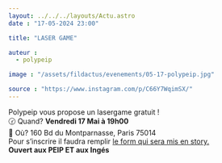```yaml
---
layout: ../../../layouts/Actu.astro
date : "17-05-2024 23:00"

title: "LASER GAME"

auteur :
  - polypeip

image : "/assets/fildactus/evenements/05-17-polypeip.jpg"

source : "https://www.instagram.com/p/C66Y7WqimSX/"
---
```


Polypeip vous propose un lasergame gratuit !  
🕝 Quand? __Vendredi 17 Mai à 19h00__  
📍 Où? 160 Bd du Montparnasse, Paris 75014  
Pour s’inscrire il faudra remplir [le form qui sera mis en story.](https://docs.google.com/forms/d/e/1FAIpQLSfmbo_zfRYLVbFbt6T57xjh6oB2A1nPQtJ5lPm-7z6_1M8LQw/viewform)  
__Ouvert aux PEIP ET aux Ingés__